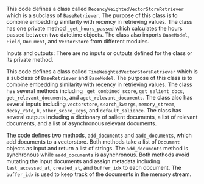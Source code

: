 This code defines a class called `RecencyWeightedVectorStoreRetriever` which is a subclass of `BaseRetriever`. The purpose of this class is to combine embedding similarity with recency in retrieving values. The class has one private method `_get_hours_passed` which calculates the hours passed between two datetime objects. The class also imports `BaseModel`, `Field`, `Document`, and `VectorStore` from different modules. 

Inputs and outputs:
There are no inputs or outputs defined for the class or its private method.

This code defines a class called `TimeWeightedVectorStoreRetriever` which is a subclass of `BaseRetriever` and `BaseModel`. The purpose of this class is to combine embedding similarity with recency in retrieving values. The class has several methods including `_get_combined_score`, `get_salient_docs`, `get_relevant_documents`, and `aget_relevant_documents`. The class also has several inputs including `vectorstore`, `search_kwargs`, `memory_stream`, `decay_rate`, `k`, `other_score_keys`, and `default_salience`. The class has several outputs including a dictionary of salient documents, a list of relevant documents, and a list of asynchronous relevant documents.

The code defines two methods, `add_documents` and `aadd_documents`, which add documents to a vectorstore. Both methods take a list of `Document` objects as input and return a list of strings. The `add_documents` method is synchronous while `aadd_documents` is asynchronous. Both methods avoid mutating the input documents and assign metadata including `last_accessed_at`, `created_at`, and `buffer_idx` to each document. The `buffer_idx` is used to keep track of the documents in the memory stream.

